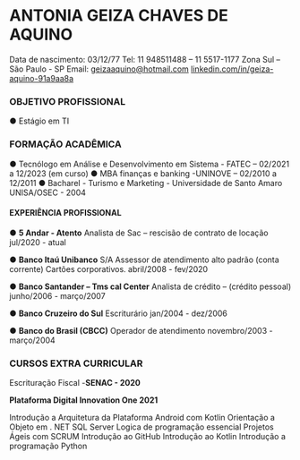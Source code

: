 # ANTONIA GEIZA CHAVES DE AQUINO

Data de nascimento: 03/12/77
Tel: 11 948511488 – 11 5517-1177
Zona Sul – São Paulo - SP
Email: geizaaquino@hotmail.com
[linkedin.com/in/geiza-aquino-91a9aa8a]()

###     OBJETIVO PROFISSIONAL

● Estágio em TI

###     FORMAÇÃO ACADÊMICA

● Tecnólogo em Análise e Desenvolvimento em Sistema - FATEC – 02/2021 a 12/2023
(em curso)
● MBA finanças e banking -UNINOVE – 02/2010 a 12/2011
● Bacharel - Turismo e Marketing - Universidade de Santo Amaro UNISA/OSEC - 2004

####      EXPERIÊNCIA PROFISSIONAL

● **5 Andar - Atento**
Analista de Sac – rescisão de contrato de locação 
jul/2020 - atual

● **Banco Itaú Unibanco** S/A
Assessor de atendimento alto padrão (conta corrente) Cartões corporativos. 
abril/2008 - fev/2020

● **Banco Santander – Tms cal Center** 
Analista de crédito – (crédito pessoal)
junho/2006 - março/2007

● **Banco Cruzeiro do Sul** 
Escriturário 
jan/2004 - dez/2006

● **Banco do Brasil (CBCC)**
Operador de atendimento
novembro/2003 - março/2004

### CURSOS EXTRA CURRICULAR

Escrituração Fiscal -**SENAC - 2020**

**Plataforma Digital Innovation One 2021**

Introdução a Arquitetura da Plataforma Android com Kotlin
Orientação a Objeto em . NET
SQL Server
Logica de programação essencial 
Projetos Ágeis com SCRUM 
Introdução ao GitHub
Introdução ao Kotlin 
Introdução a programação Python








